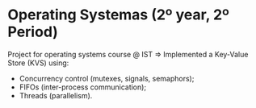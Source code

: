 # Operating Systemas (2º year, 2º Period)
Project for operating systems course @ IST
=> Implemented a Key-Value Store (KVS) using:
- Concurrency control (mutexes, signals, semaphors); 
- FIFOs (inter-process communication);
- Threads (parallelism).

